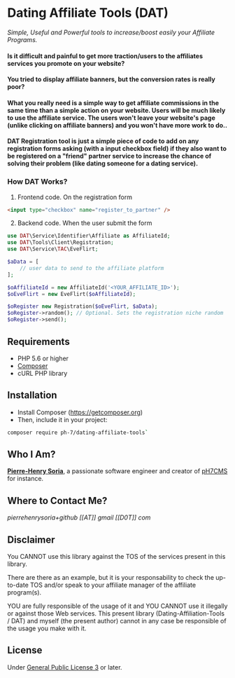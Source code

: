 # Dating Affiliate Tools (DAT)

*Simple, Useful and Powerful tools to increase/boost easily your Affiliate Programs.*

#### Is it difficult and painful to get more traction/users to the affiliates services you promote on your website?

#### You tried to display affiliate banners, but the conversion rates is really poor?

#### What you really need is a simple way to get affiliate commissions in the same time than a simple action on your website. Users will be much likely to use the affiliate service. The users won't leave your website's page (unlike clicking on affiliate banners) and you won't have more work to do..

#### **DAT Registration** tool is just a simple piece of code to add on any registration forms asking (with a input checkbox field) if they also want to be registered on a "friend" partner service to increase the chance of solving their problem (like dating someone for a dating service).

### How DAT Works?

1. Frontend code. On the registration form
```html
<input type="checkbox" name="register_to_partner" />
```


2. Backend code. When the user submit the form
```php
use DAT\Service\Identifier\Affiliate as AffiliateId;
use DAT\Tools\Client\Registration;
use DAT\Service\TAC\EveFlirt;

$aData = [
    // user data to send to the affiliate platform
];

$oAffiliateId = new AffiliateId('<YOUR_AFFILIATE_ID>');
$oEveFlirt = new EveFlirt($oAffiliateId);

$oRegister new Registration($oEveFlirt, $aData);
$oRegister->random(); // Optional. Sets the registration niche random
$oRegister->send();
```


## Requirements

* PHP 5.6 or higher
* [Composer](https://getcomposer.org)
* cURL PHP library

##  Installation

* Install Composer (https://getcomposer.org)
* Then, include it in your project:
```bash
composer require ph-7/dating-affiliate-tools`
 ```
 
 
## Who I Am?

**[Pierre-Henry Soria](http://ph7.me)**, a passionate software engineer and creator of [pH7CMS](https://github.com/pH7Software/pH7-Social-Dating-CMS) for instance.


## Where to Contact Me?

*pierrehenrysoria+github [[AT]] gmail [[D0T]] com*


## Disclaimer

You CANNOT use this library against the TOS of the services present in this library.

There are there as an example, but it is your responsability to check the up-to-date TOS and/or speak to your affiliate manager of the affiliate program(s).

YOU are fully responsible of the usage of it and YOU CANNOT use it illegally or against those Web services. This present library (Dating-Affiliation-Tools / DAT) and myself (the present author) cannot in any case be responsible of the usage you make with it.


## License

Under [General Public License 3](http://www.gnu.org/licenses/gpl.html) or later.